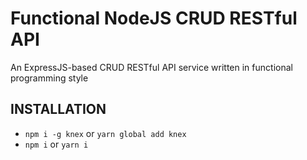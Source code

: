 # Functional NodeJS CRUD RESTful API

An ExpressJS-based CRUD RESTful API service written in functional programming style

## INSTALLATION
- `npm i -g knex` or `yarn global add knex`
- `npm i` or `yarn i`